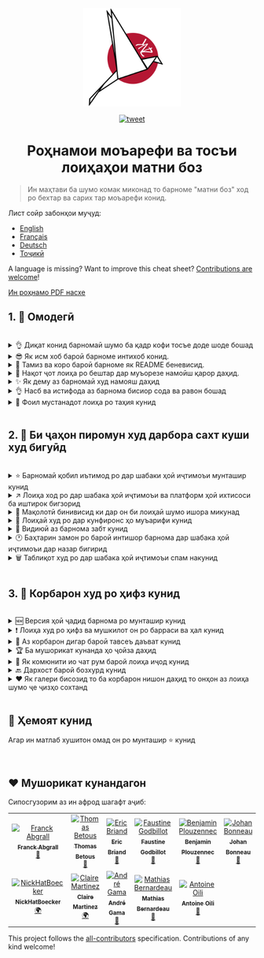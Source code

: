 <p align="center">
    <img alt="oss image" src="./imgs/zoss-logo.svg" height="200px" width="200px">
</p>

<p align="center">
  <a href="https://twitter.com/intent/tweet?text=How%20to%20promote%20your%20open-source%20projects%20@ZenikaOSS&url=https://github.com/zenika-open-source/open-source-promotion-cheat-sheet&hashtags=OpenSource,CheatSheet">
    <img alt="tweet" src="https://img.shields.io/twitter/url/https/twitter?label=Share%20on%20twitter&style=social" target="_blank" />
  </a>
</p>

<h1 align="center">Роҳнамои моъарефи ва тосъи лоиҳаҳои матни боз</h1>


> Ин маҳтави ба шумо комак миконад то барноме "матни боз" ход ро бехтар ва сарих тар моъарефи конид. 

Лист соӣр забонҳои муҷуд:

- [English](./README.md)
- [Français](./README-fr.md)
- [Deutsch](./README-de.md)
- [Тоҷикӣ](./README-tg.md)

A language is missing? Want to improve this cheat sheet? [Contributions are welcome](./CONTRIBUTING.md)!

[Ин роҳнамо PDF насхе](./pdf/cheat-sheet.pdf)

## 1. 🎢 Омодегӣ

<br />

<details>
<summary>👌 Диқат конид барномаӣ шумо ба қадр кофи тосъе доде шоде бошад</summary>
<p>

> Барноме бояд ба қадр кофи поӣдор бошад то корбарон мушкели дар истифоди аз он надоште бошанд.

</p>
</details>

<details>
<summary>😎 Як исм хоб бароӣ барноме интихоб конид.</summary>
<p>

> Номи бароӣ барноме интихоб конид ки корбарон ба роҳати он ро ба хотер бесепаранд.

</p>
</details>

<details>
<summary>💅 Тамиз ва коро бароӣ барноме як README беневисид.</summary>
<p>

> README аввалин жиз аст ке боздиданегон он ро мебинанд пас он ро соде зибо ва осон бароӣ хондан конед. [инҷо листи аз намунеҳоӣ READMEs муҷуд аст](https://github.com/matiassingers/awesome-readme).

</p>
</details>

<details>
<summary>💪 Нақот ҷот лоиҳа ро бештар дар муъорезе намоӣш қарор даҳид.</summary>
<p>

> Итминон ҳосел конид ке нақот қот лоиҳа бештар тавосут боздиданигон мушоҳиде шавад.

</p>
</details>

<details>
<summary>✨ Як дему аз барномаӣ худ намояш даҳид</summary>
<p>

> Мумкин аст боздидкунандигон дар боздид аввал наҳва кор ҳадаф барнома ро мутиваҷа нашаванд пас шумо митавонид аз роҳ ҳоӣ зир як дему аз барнома ро дар маъраз намояш қарор даҳид :
>
>  - Як фоил GIF ки наҳва кор кард барнома ро намояш мидаҳад
>  - Як линк ки боздид кунанда ро би дему мунтаҷил кунанд

</p>
</details>

<details>
<summary>👌 Насб ва истифода аз барнома бисиор сода ва равон бошад</summary>
<p>

> Шумо иҳтимол бисиори аз боздид кунандигон лоиҳа ро замони ки барнома коро ва сода набошад аз даст хоҳид дод.

</p>
</details>

<details>
<summary>📘 Фоил мустанадот лоиҳа ро таҳия кунид</summary>
<p>

> Сохт мустанадот ҷузв муҳимтарин мараҳл аст. Агар шумо як мустанад кутоҳ бароӣ лоиҳа худ дорид, митавонид он ро ҳамроҳ бо фоил README дар маъраз намояш умум қарор даҳид. Мустанадоти ҳамун [vuepress](https://v1.vuepress.vuejs.org) митавонанд би шумо кумак кунанд то мустанадот пруҷи худ ро равон ва зибо бинивисид.

 </p>
</details>

<br />

## 2. 📢 Би ҷаҳон пиромун худ дарбора сахт куши худ бигуӣд

<br />

<details>
<summary>⭐ Барномаӣ қобил иътимод ро дар шабаки ҳоӣ иҷтимоъи мунташир кунид</summary>
<p>

> Биштар боздид кунандигон би мизон ситора ҳоӣ барномаӣ шумо дар шабаки ҳоӣ иҷтимоҳи ва фурушгоҳ ҳо туҷи хоҳанд кард. Таъдод ситора ҳоӣ биштар барномаӣ шумо ро муваррад иътимод тар ҷулу мидаҳад, пас аз корбарон худ бихоҳид аз шумо дар ин муваррад ҳимоят кунанд !

</p>
</details>

<details>
<summary>↗️ Лоиҳа ход ро дар шабака ҳоӣ иҷтимоъи ва платформ ҳоӣ ихтисоси ба иштирок бигзорид</summary>
<p>

> Дарбора кор олӣ худ дар шабака ҳоӣ иҷтимоъи ва платформ ҳоӣ ихтисоси мисл абзор ҳоӣ зир бигуӣд :
>
> - [Twitter](https://twitter.com)
> - [Linkedin](https://www.linkedin.com/)
> - [Facebook](https://www.facebook.com/)
> - [Reddit](https://www.reddit.com/)
> - [Dev.to](https://dev.to/)
> - [Lobsters](https://lobste.rs/)
> - [Hacker News](https://news.ycombinator.com/)
> - [Product Hunt](https://www.producthunt.com/)
> - [Beta page](https://betapage.co/)
> - [Human Coders](https://news.humancoders.com/)

</p>
</details>

<details>
<summary>📃 Мақолотӣ бинивисид ки дар он би лоиҳаӣ шумо ишора микунад</summary>
<p>

> Мақолаӣ дарбора лоиҳаӣ худ бинивисид. Дарбора наҳва кор барнома мушкилоти ки бароӣ шумо ҳингом сохт ба вуҷуд омада ва... Шумо митавонид он ро дар платформ ҳоӣ зир мунташир кунид :
>
> - [medium](https://medium.com/)
> - [dev.to](https://dev.to/)
</p>
</details>

<details>
<summary>🎤 Лоиҳаӣ худ ро дар кунфиронс ҳо муъарифи кунид</summary>
<p>

> Муъарифи лоиҳа дар кунфиронс ҳо митавонад ба шумо дар афзояш мизон боздид лоиҳа кумак кунад !

</p>
</details>

<details>
<summary>🎥 Видиюӣ аз барнома забт кунид</summary>
<p>

> Забт видию кор осони нист вали ба машҳур шудан барномаӣ шумо кумак хоҳад кард.

</p>
</details>

<details>
<summary>🕐 Баҳтарин замон ро бароӣ интишор барнома дар шабака ҳоӣ иҷтимоъи дар назар бигирид</summary>
<p>

> Барнома ро дар таътилот ва охар ҳафта ҳо мунташир ин кор боъс камтар дида шудан шумо мишавад, он маъмуло ин кор ро дар васат ҳафта анҷом даҳид.

</p>
</details>

<details>
<summary>🗑 Таблиқот худ ро дар шабака ҳоӣ иҷтимоъи спам накунид</summary>
<p>

> Ҳаргиз дубора як таблиқ ро дар як шабака иҷтимоъи тикрор наконид, дар ин сурат спам дар назар гирифта шуда ва нодида гирифти мишавад, ва тошир иҷтимоъи бади ро бароӣ лоиҳаӣ шумо хоҳад гузошт.

</p>
</details>

<br />

## 3. 🤝 Корбарон худ ро ҳифз кунид

<br />

<details>
<summary>🆕 Версия ҳоӣ ҷадид барнома ро мунташир кунид</summary>
<p>

> Лоиҳа ҳуд ро беҳбуд бибахшид ва он ро дар замон ҳоӣ мухталиф бароӣ корбарон мунташир кунид.

</p>
</details>

<details>
<summary>❗ Лоиҳа худ ро ҳифз ва мушкилот он ро барраси ва ҳал кунид</summary>
<p>

> Иҷоза надаҳид issue ҳоӣ боз дар github боқи бамонад, бо корбарон худ ба хуби рафтор кунид. 😉

</p>
</details>

<details>
<summary>🙏 Аз корбарон дигар бароӣ тавсеъ даъват кунид</summary>
<p>

> Як лоиҳа хуб ва солим лоиҳаӣ аст ки бо мушорикат сохта ва мушкилот он қодир ба ҳал шудан тавассут афрод дигар бошад. Бигзорид дигарон бидонанд шумо ба кумак онҳо ниёз дорид, митавонид бо `contribution welcome` ва `good first issue` дархост ҳоӣ худ ро дар github мунташир бихонид. [See github labels](https://help.github.com/en/articles/about-labels).

</p>
</details>

<details>
<summary>🏆 Ба мушорикат кунанда ҳо ҷоӣза даҳид</summary>
<p>

> Хуб будан бо корбарон митавонад ба шумо кумак кунад ! бархи аз лоиҳаҳои матни боз монанд [gatsby](https://github.com/gatsbyjs/gatsby) ба мушорикат ҳои умуми ҷоӣза мидаҳанд. Агар қодир ба анҷом ин кор нистид, як пост мунташир кунид (дар твитер ио соӣр платформ ҳо) дар мурд мушорикат ва невисанда ([Як намуна сипосгузори аз мушорикат кунанда](https://twitter.com/FranckAbgrall/status/1139470547492978688)). Як қисмат дар README лоиҳа ба ном `Contributors` иҷод кунид ва ном он ҳо ро дар он қид кунид. Инҷо намуна ҳои муҷуд аст :
>
> - [vuepress (contributors README section)](https://github.com/vuejs/vuepress#code-contributors)
> - [Rythm.js (random highlighted contributor on demo page)](https://okazari.github.io/Rythm.js/)

</p>
</details>

<details>
<summary>💬 Як комюнити ио чат рум барой лоиҳа иҷод кунид</summary>
<p>

> Қисмат "Github issue" ҳамиша маҳали барой сапт бозҳурд ҳо нахоҳад буд. Шумо митавонид аз платформҳои зир барой ин кор истифода кунид:
>
> - [Discord](https://discordapp.com)
> - [Slack](https://slack.com)
> - [Gitter](https://gitter.im/)

</p>
</details>

<details>
<summary>🔙 Дархост барой бозхурд кунид</summary>
<p>

> Бозхурд корбарон ҳамиша беҳтарин роҳ барой беҳтар сози ва ҳал мушкилот барнома хоҳад буд, пас аз онҳо барой мушокират кумак бигирид ва аз он идее ҳой он ҳо истифода кунид.

</p>
</details>

<details>
<summary>❤️ Як галери бисозид то ба корбарон нишон даҳид то онҳон аз лоиҳа шумо ҷе ҷизҳо сохтанд</summary>
<p>

> Боздидкунандагон ба шумо иътимод биштари хоҳанд дошт агар намуна ҳой кор шумо ро тавасут сойр корбарон бибинанд : [the vuepress gallery](https://vuepress.gallery/)).

</p>
</details>

<br />

## 🙏 Ҳемоят кунид

 Агар ин матлаб хушитон омад он ро мунташир ⭐️ кунид

<br />

## ❤️ Мушорикат кунандагон

Сипосгузорим аз ин афрод шагафт аҷиб:

<!-- ALL-CONTRIBUTORS-LIST:START - Do not remove or modify this section -->
<!-- prettier-ignore -->
<table>
  <tr>
    <td align="center"><a href="https://www.franck-abgrall.me/"><img src="https://avatars3.githubusercontent.com/u/9840435?v=4" width="100px;" alt="Franck Abgrall"/><br /><sub><b>Franck Abgrall</b></sub></a><br /><a href="https://github.com/zenika-open-source/open-source-promotion-cheat-sheet/commits?author=kefranabg" title="Documentation">📖</a></td>
    <td align="center"><a href="https://github.com/tbetous"><img src="https://avatars3.githubusercontent.com/u/4435536?v=4" width="100px;" alt="Thomas Betous"/><br /><sub><b>Thomas Betous</b></sub></a><br /><a href="https://github.com/zenika-open-source/open-source-promotion-cheat-sheet/commits?author=tbetous" title="Documentation">📖</a></td>
    <td align="center"><a href="https://github.com/ebriand"><img src="https://avatars1.githubusercontent.com/u/1011902?v=4" width="100px;" alt="Eric Briand"/><br /><sub><b>Eric Briand</b></sub></a><br /><a href="https://github.com/zenika-open-source/open-source-promotion-cheat-sheet/commits?author=ebriand" title="Documentation">📖</a></td>
    <td align="center"><a href="https://github.com/FofoDev"><img src="https://avatars0.githubusercontent.com/u/27639429?v=4" width="100px;" alt="Faustine Godbillot"/><br /><sub><b>Faustine Godbillot</b></sub></a><br /><a href="https://github.com/zenika-open-source/open-source-promotion-cheat-sheet/commits?author=FofoDev" title="Documentation">📖</a></td>
    <td align="center"><a href="https://myvirtualstorybook.com/"><img src="https://avatars1.githubusercontent.com/u/5747538?v=4" width="100px;" alt="Benjamin Plouzennec"/><br /><sub><b>Benjamin Plouzennec</b></sub></a><br /><a href="https://github.com/zenika-open-source/open-source-promotion-cheat-sheet/commits?author=Okazari" title="Documentation">📖</a></td>
    <td align="center"><a href="https://github.com/Zenigata"><img src="https://avatars1.githubusercontent.com/u/1022393?v=4" width="100px;" alt="Johan Bonneau"/><br /><sub><b>Johan Bonneau</b></sub></a><br /><a href="https://github.com/zenika-open-source/open-source-promotion-cheat-sheet/commits?author=Zenigata" title="Documentation">📖</a></td>
    <td align="center"><a href="https://github.com/bpetetot"><img src="https://avatars3.githubusercontent.com/u/516360?v=4" width="100px;" alt="Benjamin Petetot"/><br /><sub><b>Benjamin Petetot</b></sub></a><br /><a href="https://github.com/zenika-open-source/open-source-promotion-cheat-sheet/commits?author=bpetetot" title="Documentation">📖</a></td>
  </tr>
  <tr>
    <td align="center"><a href="https://nick-hat-boecker.de"><img src="https://avatars0.githubusercontent.com/u/8366071?v=4" width="100px;" alt="NickHatBoecker"/><br /><sub><b>NickHatBoecker</b></sub></a><br /><a href="#translation-NickHatBoecker" title="Translation">🌍</a></td>
    <td align="center"><a href="https://github.com/Claire"><img src="https://avatars2.githubusercontent.com/u/5114096?v=4" width="100px;" alt="Claire Martinez"/><br /><sub><b>Claire Martinez</b></sub></a><br /><a href="#translation-claire" title="Translation">🌍</a></td>
    <td align="center"><a href="https://hazeforum.com/"><img src="https://avatars2.githubusercontent.com/u/31011359?v=4" width="100px;" alt="André Gama"/><br /><sub><b>André Gama</b></sub></a><br /><a href="https://github.com/zenika-open-source/open-source-promotion-cheat-sheet/commits?author=andregamma" title="Documentation">📖</a></td>
    <td align="center"><a href="https://github.com/mbernardeau"><img src="https://avatars0.githubusercontent.com/u/7049049?v=4" width="100px;" alt="Mathias Bernardeau"/><br /><sub><b>Mathias Bernardeau</b></sub></a><br /><a href="https://github.com/zenika-open-source/open-source-promotion-cheat-sheet/commits?author=mbernardeau" title="Documentation">📖</a></td>
    <td align="center"><a href="https://github.com/Antoineoili"><img src="https://avatars1.githubusercontent.com/u/50737365?v=4" width="100px;" alt="Antoine Oili"/><br /><sub><b>Antoine Oili</b></sub></a><br /><a href="https://github.com/zenika-open-source/open-source-promotion-cheat-sheet/commits?author=Antoineoili" title="Documentation">📖</a></td>
  </tr>
</table>

<!-- ALL-CONTRIBUTORS-LIST:END -->

This project follows the [all-contributors](https://github.com/all-contributors/all-contributors) specification. Contributions of any kind welcome!
